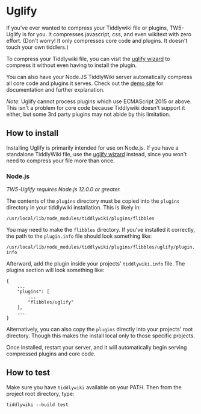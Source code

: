# Uglify

If you've ever wanted to compress your Tiddlywiki file or plugins, TW5-Uglify is for you. It compresses javascript, css, and even wikitext with zero effort. (Don't worry! It only compresses core code and plugins. It doesn't touch your own tiddlers.)

To compress your Tiddlywiki file, you can visit the [uglify wizard](https://flibbles.github.io/tw5-uglify/uglified.html) to compress it without even having to install the plugin.

You can also have your Node.JS TiddlyWiki server automatically compress all core code and plugins it serves. Check out the [demo site](https://flibbles.github.io/tw5-uglify/) for documentation and further explanation.

_Note_: Uglify cannot process plugins which use ECMAScript 2015 or above. This isn't a problem for core code because Tiddlywiki doesn't support it either, but some 3rd party plugins may not abide by this limitation.

## How to install

Installing Uglify is primarily intended for use on Node.js. If you have a standalone TiddlyWiki file, use the [uglify wizard](https://flibbles.github.io/tw5-uglify/uglified.html) instead, since you won't need to compress your file more than once.

### Node.js

_TW5-Uglify requires Node.js 12.0.0 or greater._

The contents of the `plugins` directory must be copied into the `plugins` directory in your tiddlywiki installation. This is likely in:

`/usr/local/lib/node_modules/tiddlywiki/plugins/flibbles`

You may need to make the `flibbles` directory. If you've installed it correctly, the path to the `plugin.info` file should look something like:

`/usr/local/lib/node_modules/tiddlywiki/plugins/flibbles/uglify/plugin.info`

Afterward, add the plugin inside your projects' `tiddlywiki.info` file.
The plugins section will look something like:
```
{
	...
	"plugins": [
		...
		"flibbles/uglify"
	],
	...
}
```

Alternatively, you can also copy the `plugins` directly into your projects'
root directory. Though this makes the install local only to those specific
projects.

Once installed, restart your server, and it will automatically begin serving compressed plugins and core code.

## How to test

Make sure you have `tiddlywiki` available on your PATH. Then from the project root directory, type:

`tiddlywiki --build test`
